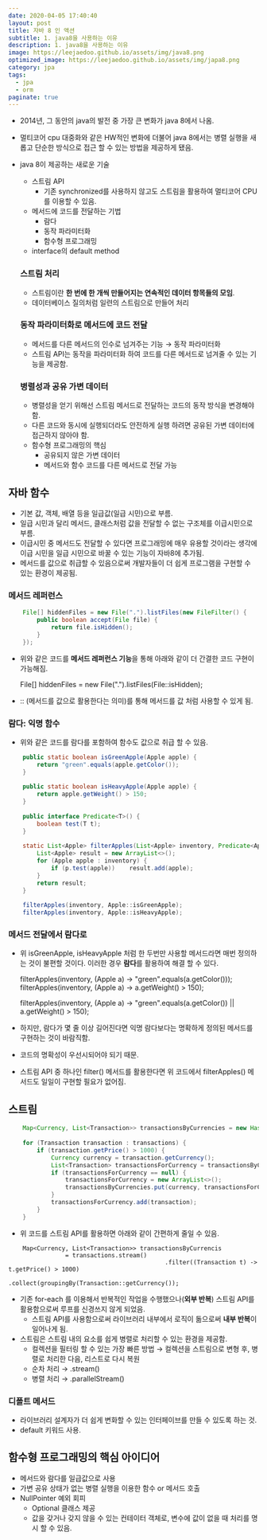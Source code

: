 ```yaml
---
date: 2020-04-05 17:40:40
layout: post
title: 자바 8 인 액션
subtitle: 1. java8을 사용하는 이유
description: 1. java8을 사용하는 이유
image: https://leejaedoo.github.io/assets/img/java8.png
optimized_image: https://leejaedoo.github.io/assets/img/japa8.png
category: jpa
tags:
  - jpa
  - orm
paginate: true
---
```

- 2014년, 그 동안의 java의 발전 중 가장 큰 변화가 java 8에서 나옴.
- 멀티코어 cpu 대중화와 같은 HW적인 변화에 더불어 java 8에서는 병렬 실행을 새롭고 단순한 방식으로 접근 할 수 있는 방법을 제공하게 됐음.
- java 8이 제공하는 새로운 기술
    - 스트림 API
        - 기존 synchronized를 사용하지 않고도 스트림을 활용하여 멀티코어 CPU를 이용할 수 있음.
    - 메서드에 코드를 전달하는 기법
        - 람다
        - 동작 파라미터화
        - 함수형 프로그래밍
    - interface의 default method

    ### 스트림 처리

    - 스트림이란 **한 번에 한 개씩 만들어지는 연속적인 데이터 항목들의 모임**.
    - 데이터베이스 질의처럼 일련의 스트림으로 만들어 처리

    ### 동작 파라미터화로 메서드에 코드 전달

    - 메서드를 다른 메서드의 인수로 넘겨주는 기능 → 동작 파라미터화
    - 스트림 API는 동작을 파라미터화 하여 코드를 다른 메서드로 넘겨줄 수 있는 기능을 제공함.

    ### 병렬성과 공유 가변 데이터

    - 병렬성을 얻기 위해선 스트림 메서드로 전달하는 코드의 동작 방식을 변경해야 함.
    - 다른 코드와 동시에 실행되더라도 안전하게 실행 하려면 공유된 가변 데이터에 접근하지 않아야 함.
    - 함수형 프로그래밍의 핵심
        - 공유되지 않은 가변 데이터
        - 메서드와 함수 코드를 다른 메서드로 전달 가능

## 자바 함수

- 기본 값, 객체, 배열 등을 일급값(일급 시민)으로 부름.
- 일급 시민과 달리 메서드, 클래스처럼 값을 전달할 수 없는 구조체를 이급시민으로 부름.
- 이급시민 중 메서드도 전달할 수 있다면 프로그래밍에 매우 유용할 것이라는 생각에 이급 시민을 일급 시민으로 바꿀 수 있는 기능이 자바8에 추가됨.
- 메서드를 값으로 취급할 수 있음으로써 개발자들이 더 쉽게 프로그램을 구현할 수 있는 환경이 제공됨.

### 메서드 레퍼런스
```java
    File[] hiddenFiles = new File(".").listFiles(new FileFilter() {
    	public boolean accept(File file) {
    		return file.isHidden();
    	}
    });
```
- 위와 같은 코드를 **메서드 레퍼런스 기능**을 통해 아래와 같이 더 간결한 코드 구현이 가능해짐.

    File[] hiddenFiles = new File(".").listFiles(File::isHidden);

- :: (메서드를 값으로 활용한다는 의미)를 통해 메서드를 값 처럼 사용할 수 있게 됨.

### 람다: 익명 함수

- 위와 같은 코드를 람다를 포함하여 함수도 값으로 취급 할 수 있음.
```java
    public static boolean isGreenApple(Apple apple) {
    	return "green".equals(apple.getColor());
    }
    
    public static boolean isHeavyApple(Apple apple) {
    	return apple.getWeight() > 150;
    }
    
    public interface Predicate<T>() {
    	boolean test(T t);
    }
    
    static List<Apple> filterApples(List<Apple> inventory, Predicate<Apple> p) {
    	List<Apple> result = new ArrayList<>();
    	for (Apple apple : inventory) {
    		if (p.test(apple))    result.add(apple);
    	}
    	return result;
    }
    
    filterApples(inventory, Apple::isGreenApple);
    filterApples(inventory, Apple::isHeavyApple);
```
### 메서드 전달에서 람다로

- 위 isGreenApple, isHeavyApple 처럼 한 두번만 사용할 메서드라면 매번 정의하는 것이 불편할 것이다. 이러한 경우 **람다**를 활용하여 해결 할 수 있다.

    filterApples(inventory, (Apple a) -> "green".equals(a.getColor()));
    filterApples(inventory, (Apple a) -> a.getWeight() > 150);
    
    filterApples(inventory, (Apple a) -> "green".equals(a.getColor()) || a.getWeight() > 150);

- 하지만, 람다가 몇 줄 이상 길어진다면 익명 람다보다는 명확하게 정의된 메서드를 구현하는 것이 바람직함.
- 코드의 명확성이 우선시되어야 되기 때문.
- 스트림 API 중 하나인 filter() 메서드를 활용한다면 위 코드에서 filterApples() 메서드도 일일이 구현할 필요가 없어짐.

## 스트림
```java
    Map<Currency, List<Transaction>> transactionsByCurrencies = new HashMap<>();
    
    for (Transaction transaction : transactions) {
    	if (transaction.getPrice() > 1000) {
    		Currency currency = transaction.getCurrency();
    		List<Transaction> transactionsForCurrency = transactionsByCurrencies.get(currency);
    		if (transactionsForCurrency == null) {
    			transactionsForCurrency = new ArrayList<>();
    			transactionsByCurrencies.put(currency, transactionsForCurrency);
    		}
    		transactionsForCurrency.add(transaction);
    	}
    }
```

- 위 코드를 스트림 API를 활용하면 아래와 같이 간편하게 줄일 수 있음.
```
    Map<Currency, List<Transaction>> transactionsByCurrencis 
    			= transactions.stream()
    										.filter((Transaction t) -> t.getPrice() > 1000)
    										.collect(groupingBy(Transaction::getCurrency());																												
```
- 기존 for-each 를 이용해서 반복적인 작업을 수행했으나(**외부 반복**) 스트림 API를 활용함으로써 루프를 신경쓰지 않게 되었음.
    - 스트림 API를 사용함으로써 라이브러리 내부에서 로직이 돎으로써 **내부 반복**이 일어나게 됨.
- 스트림은 스트림 내의 요소를 쉽게 병렬로 처리할 수 있는 환경을 제공함.
    - 컬렉션을 필터링 할 수 있는 가장 빠른 방법 → 컬렉션을 스트림으로 변형 후, 병렬로 처리한 다음, 리스트로 다시 복원
    - 순차 처리 → .stream()
    - 병렬 처리 → .parallelStream()

### 디폴트 메서드

- 라이브러리 설계자가 더 쉽게 변화할 수 있는 인터페이브를 만들 수 있도록 하는 것.
- default 키워드 사용.

## 함수형 프로그래밍의 핵심 아이디어

- 메서드와 람다를 일급값으로 사용
- 가변 공유 상태가 없는 병렬 실행을 이용한 함수 or 메서드 호출
- NullPointer 예외 회피
    - Optional<T> 클래스 제공
    - 값을 갖거나 갖지 않을 수 있는 컨테이터 객체로, 변수에 값이 없을 때 처리를 명시 할 수 있음.